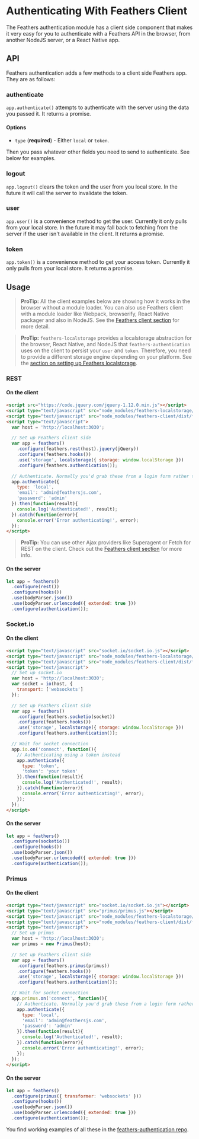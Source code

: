 # Authenticating With Feathers Client

The Feathers authentication module has a client side component that makes it very easy for you to authenticate with a Feathers API in the browser, from another NodeJS server, or a React Native app.

## API

Feathers authentication adds a few methods to a client side Feathers app. They are as follows:

### authenticate

`app.authenticate()` attempts to authenticate with the server using the data you passed it. It returns a promise.

#### Options

- `type` (**required**) - Either `local` or `token`.

Then you pass whatever other fields you need to send to authenticate. See below for examples.

### logout

`app.logout()` clears the token and the user from you local store. In the future it will call the server to invalidate the token.

### user

`app.user()` is a convenience method to get the user. Currently it only pulls from your local store. In the future it may fall back to fetching from the server if the user isn't available in the client. It returns a promise.

### token

`app.token()` is a convenience method to get your access token. Currently it only pulls from your local store. It returns a promise.

## Usage

> **ProTip:** All the client examples below are showing how it works in the browser without a module loader. You can also use Feathers client with a module loader like Webpack, browserify, React Native packager and also in NodeJS. See the [Feathers client section](../clients/readme.md) for more detail.

<!-- -->

> **ProTip:** `feathers-localstorage` provides a localstorage abstraction for the browser, React Native, and NodeJS that `feathers-authentication` uses on the client to persist your `user` and `token`. Therefore, you need to provide a different storage engine depending on your platform. See the [section on setting up Feathers localstorage](../databases/localstorage.md).

### REST

#### On the client

```html
<script src="https://code.jquery.com/jquery-1.12.0.min.js"></script>
<script type="text/javascript" src="node_modules/feathers-localstorage/dist/localstorage.js"></script>
<script type="text/javascript" src="node_modules/feathers-client/dist/feathers.js"></script>
<script type="text/javascript">
  var host = 'http://localhost:3030';

  // Set up Feathers client side
  var app = feathers()
    .configure(feathers.rest(host).jquery(jQuery))
    .configure(feathers.hooks())
    .use('storage', localstorage({ storage: window.localStorage }))
    .configure(feathers.authentication());

  // Authenticate. Normally you'd grab these from a login form rather than hard coding them
  app.authenticate({
    type: 'local',
    'email': 'admin@feathersjs.com',
    'password': 'admin'
  }).then(function(result){
    console.log('Authenticated!', result);
  }).catch(function(error){
    console.error('Error authenticating!', error);
  });
</script>
```

> **ProTip:** You can use other Ajax providers like Superagent or Fetch for REST on the client. Check out the [Feathers client section](../clients/feathers.md) for more info.

#### On the server

```js
let app = feathers()
  .configure(rest())
  .configure(hooks())
  .use(bodyParser.json())
  .use(bodyParser.urlencoded({ extended: true }))
  .configure(authentication());
```

### Socket.io

#### On the client

```html
<script type="text/javascript" src="socket.io/socket.io.js"></script>
<script type="text/javascript" src="node_modules/feathers-localstorage/dist/localstorage.js"></script>
<script type="text/javascript" src="node_modules/feathers-client/dist/feathers.js"></script>
<script type="text/javascript">
  // Set up socket.io
  var host = 'http://localhost:3030';
  var socket = io(host, {
    transport: ['websockets']
  });

  // Set up Feathers client side
  var app = feathers()
    .configure(feathers.socketio(socket))
    .configure(feathers.hooks())
    .use('storage', localstorage({ storage: window.localStorage }))
    .configure(feathers.authentication());

  // Wait for socket connection
  app.io.on('connect', function(){
    // Authenticating using a token instead
    app.authenticate({
      type: 'token',
      'token': 'your token'
    }).then(function(result){
      console.log('Authenticated!', result);
    }).catch(function(error){
      console.error('Error authenticating!', error);
    });
  });
</script>
```

#### On the server

```js
let app = feathers()
  .configure(socketio())
  .configure(hooks())
  .use(bodyParser.json())
  .use(bodyParser.urlencoded({ extended: true }))
  .configure(authentication());
```

### Primus

#### On the client

```html
<script type="text/javascript" src="socket.io/socket.io.js"></script>
<script type="text/javascript" src="primus/primus.js"></script>
<script type="text/javascript" src="node_modules/feathers-localstorage/dist/localstorage.js"></script>
<script type="text/javascript" src="node_modules/feathers-client/dist/feathers.js"></script>
<script type="text/javascript">
  // Set up primus
  var host = 'http://localhost:3030';
  var primus = new Primus(host);

  // Set up Feathers client side
  var app = feathers()
    .configure(feathers.primus(primus))
    .configure(feathers.hooks())
    .use('storage', localstorage({ storage: window.localStorage }))
    .configure(feathers.authentication());

  // Wait for socket connection
  app.primus.on('connect', function(){
    // Authenticate. Normally you'd grab these from a login form rather than hard-coding them
    app.authenticate({
      type: 'local',
      'email': 'admin@feathersjs.com',
      'password': 'admin'
    }).then(function(result){
      console.log('Authenticated!', result);
    }).catch(function(error){
      console.error('Error authenticating!', error);
    });
  });
</script>
```

#### On the server

```js
let app = feathers()
  .configure(primus({ transformer: 'websockets' }))
  .configure(hooks())
  .use(bodyParser.json())
  .use(bodyParser.urlencoded({ extended: true }))
  .configure(authentication());
```

You find working examples of all these in the [feathers-authentication repo](https://github.com/feathersjs/feathers-authentication/tree/master/examples).
